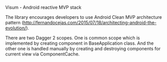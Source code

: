 Visum - Android reactive MVP stack

The library encourages developers to use Android Clean MVP architecture pattern (http://fernandocejas.com/2015/07/18/architecting-android-the-evolution/).

There are two Dagger 2 scopes. One is common scope which is implemented by creating component in BaseApplication class. And the other one is handled manually by creating and destroying components for current view via ComponentCache.
